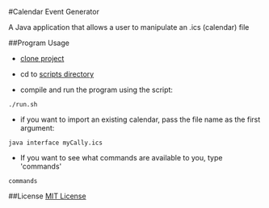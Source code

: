 #Calendar Event Generator

A Java application that allows a user to manipulate an .ics (calendar) file

##Program Usage
- [clone project](http://git-scm.com/book/en/v2/Git-Basics-Getting-a-Git-Repository#Cloning-an-Existing-Repository)

- cd to [scripts directory](https://github.com/TylerNakamura/Calendar-Event-File-Generator/tree/master/scripts)

- compile and run the program using the script:
```
./run.sh
```
- if you want to import an existing calendar, pass the file name as the first argument:
```
java interface myCally.ics
```
- If you want to see what commands are available to you, type 'commands'
```
commands
```

##License
[MIT License](https://github.com/TylerNakamura/Calendar-Event-File-Generator/blob/master/LICENSE)

